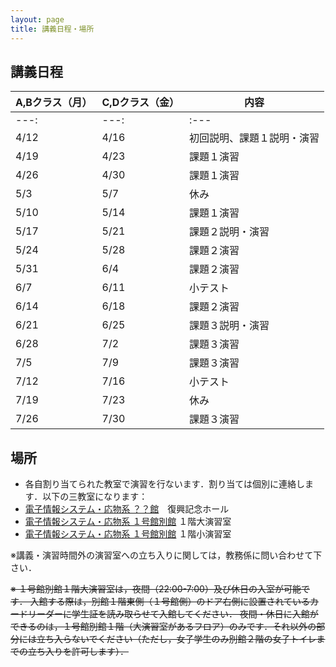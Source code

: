 ```yaml
---
layout: page
title: 講義日程・場所
---
```


## 講義日程

| A,Bクラス（月） | C,Dクラス（金） | 内容 |
|------|------|------|
| ---: | ---: | :--- |
| 4/12 | 4/16 | 初回説明、課題１説明・演習 |
| 4/19 | 4/23 | 課題１演習 |
| 4/26 | 4/30 | 課題１演習 |
| 5/3 |  5/7 | 休み |
| 5/10 | 5/14 | 課題１演習 |
| 5/17 | 5/21 | 課題２説明・演習 |
| 5/24 | 5/28 | 課題２演習 |
| 5/31 | 6/4 | 課題２演習 |
| 6/7 | 6/11 | 小テスト |
| 6/14 | 6/18 | 課題２演習 |
| 6/21 | 6/25 | 課題３説明・演習 |
| 6/28 | 7/2 | 課題３演習 |
| 7/5 | 7/9 | 課題３演習 |
| 7/12 | 7/16 | 小テスト |
| 7/19 | 7/23 | 休み |
| 7/26 | 7/30 | 課題３演習 |


## 場所

+ 各自割り当てられた教室で演習を行ないます．割り当ては個別に連絡します．以下の三教室になります：
+ [電子情報システム・応物系 ？？館]()　復興記念ホール
+ [電子情報システム・応物系 １号館別館](http://www.eng.tohoku.ac.jp/map/?menu=campus&area=d&build=11) １階大演習室
+ [電子情報システム・応物系 １号館別館](http://www.eng.tohoku.ac.jp/map/?menu=campus&area=d&build=11) １階小演習室

※講義・演習時間外の演習室への立ち入りに関しては，教務係に問い合わせて下さい．

~~※ １号館別館１階大演習室は，夜間（22:00-7:00）及び休日の入室が可能です．
入館する際は，別館１階東側（１号館側）のドア右側に設置されているカードリーダーに学生証を読み取らせて入館してください．
夜間・休日に入館ができるのは，１号館別館１階（大演習室があるフロア）のみです．それ以外の部分には立ち入らないでください（ただし，女子学生のみ別館２階の女子トイレまでの立ち入りを許可します）．~~
